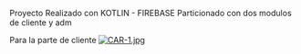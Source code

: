 Proyecto Realizado con KOTLIN - FIREBASE
Particionado con dos modulos de cliente y adm

Para la parte de cliente
[![CAR-1.jpg](https://i.postimg.cc/hG6F8xBg/CAR-1.jpg)](https://postimg.cc/67r1t8q1)
